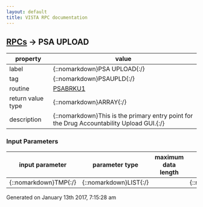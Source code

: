```yaml
---
layout: default
title: VISTA RPC documentation
---
```




## [RPCs](TableOfContent.md) &#8594; PSA UPLOAD 

 property | value 
--- | --- 
 label | {::nomarkdown}PSA UPLOAD{:/}
 tag | {::nomarkdown}PSAUPLD{:/}
 routine | [PSABRKU1](http://code.osehra.org/dox/Routine_PSABRKU1_source.html)
 return value type | {::nomarkdown}ARRAY{:/}
 description | {::nomarkdown}This is the primary entry point for the Drug Accountability Upload GUI.{:/}

### Input Parameters

| input parameter | parameter type | maximum data length | required | description | 
| --- | --- | --- | --- | --- | 
| {::nomarkdown}TMP{:/} | {::nomarkdown}LIST{:/} |  | {::nomarkdown}true{:/} |  | 




 Generated on January 13th 2017, 7:15:28 am